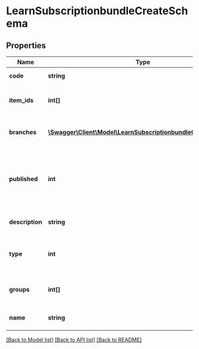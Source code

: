 # LearnSubscriptionbundleCreateSchema

## Properties
Name | Type | Description | Notes
------------ | ------------- | ------------- | -------------
**code** | **string** | Subscription bundle code | [optional] 
**item_ids** | **int[]** | Array of subscription bundle item IDs | [optional] 
**branches** | [**\Swagger\Client\Model\LearnSubscriptionbundleCreateBranches**](LearnSubscriptionbundleCreateBranches.md) | Array of subscription bundle visibilities | [optional] 
**published** | **int** | Subscription bundle published. Options 0 - not published, 1 - published. Default - 1 | [optional] 
**description** | **string** | Subscription bundle description | 
**type** | **int** | Subscription bundle type. Seats - 2, Licences - 1 | 
**groups** | **int[]** | Array of Group IDs to be added to visibilities | [optional] 
**name** | **string** | Subscription bundle name | 

[[Back to Model list]](../README.md#documentation-for-models) [[Back to API list]](../README.md#documentation-for-api-endpoints) [[Back to README]](../README.md)


